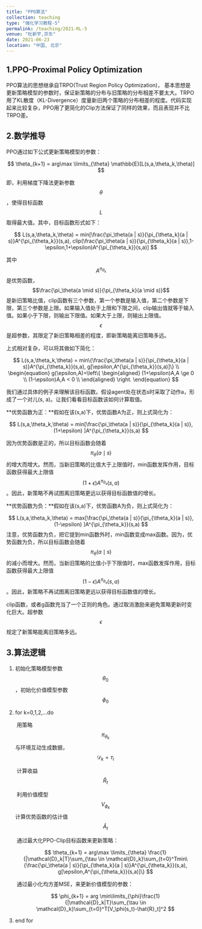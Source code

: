 ```yaml
---
title: "PPO算法"
collection: teaching
type: "强化学习教程-5"
permalink: /teaching/2021-RL-5
venue: "杜新宇,京东"
date: 2021-06-23
location: "中国, 北京"
---
```


<script type="text/javascript" src="http://cdn.mathjax.org/mathjax/latest/MathJax.js?config=default"></script>

## 1.PPO-Proximal Policy Optimization

PPO算法的思想继承自TRPO(Trust Region Policy Optimization)， 基本思想是更新策略模型的参数时，保证新策略的分布与旧策略的分布相差不要太大。TRPO用了KL散度（KL-Divergence）度量新旧两个策略的分布相差的程度。代码实现起来比较复杂，PPO用了更简化的Clip方法保证了同样的效果，而且表现并不比TRPO差。

## 2.数学推导

PPO通过如下公式更新策略模型的参数：

$$
\theta_{k+1} = arg\max \limits_{\theta} \mathbb{E}[L(s,a,\theta_k,\theta)]
$$

即，利用梯度下降法更新参数$$\theta$$，使得目标函数$$L$$取得最大值。其中，目标函数形式如下：


$$
L(s,a,\theta_k,\theta) = min[\frac{\pi_\theta(a | s)}{\pi_{\theta_k}(a | s)}A^{\pi_{\theta_k}}(s,a), clip(\frac{\pi_\theta(a | s)}{\pi_{\theta_k}(a | s)},1-\epsilon,1+\epsilon)A^{\pi_{\theta_k}}(s,a)]
$$

其中$$A^{\pi_{\theta_k}}$$是优势函数，$$\frac{\pi_\theta(a \mid s)}{\pi_{\theta_k}(a \mid s)}$$是新旧策略比值，clip函数有三个参数，第一个参数是输入值，第二个参数是下限，第三个参数是上限。如果输入值处于上限和下限之间，clip输出值就等于输入值。如果小于下限，则输出下限值。如果大于上限，则输出上限值。$$\epsilon$$是超参数，其限定了新旧策略相差的程度，即新策略能离旧策略多远。

上式相对复杂，可以将其做如下简化：


$$
L(s,a,\theta_k,\theta) = min\{\frac{\pi_\theta(a | s)}{\pi_{\theta_k}(a | s)}A^{\pi_{\theta_k}}(s,a), g[\epsilon,A^{\pi_{\theta_k}}(s,a)]\} \\
\begin{equation}
g(\epsilon,A)=\left\{
\begin{aligned}
(1+\epsilon)A,A \ge 0 \\
(1-\epsilon)A,A < 0 \\
\end{aligned}
\right.
\end{equation}
$$


我们通过具体的例子来理解该目标函数。假设agent处在状态s时采取了动作a，形成了一个对儿(s, a)。让我们看看目标函数该如何计算取值。

**优势函数为正：**假如在该(s,a)下，优势函数A为正，则上式简化为：


$$
L(s,a,\theta_k,\theta) = min[\frac{\pi_\theta(a | s)}{\pi_{\theta_k}(a | s)},(1+\epsilon) ]A^{\pi_{\theta_k}}(s,a)
$$


因为优势函数是正的，所以目标函数会随着$$\pi_{\theta}(a \mid s)$$的增大而增大。然而，当新旧策略的比值大于上限值时，min函数发挥作用，目标函数获得最大上限值$$(1+\epsilon) A^{\pi_{\theta_k}}(s,a)$$。因此，新策略不再试图离旧策略更远以获得目标函数值的增长。

**优势函数为负：**假如在该(s,a)下，优势函数A为负，则上式简化为：


$$
L(s,a,\theta_k,\theta) = max[\frac{\pi_\theta(a | s)}{\pi_{\theta_k}(a | s)},(1-\epsilon) ]A^{\pi_{\theta_k}}(s,a)
$$
注意，优势函数为负，把它提到min函数外时，min函数变成max函数。因为，优势函数为负，所以目标函数会随着$$\pi_{\theta}(a \mid s)$$的减小而增大。然而，当新旧策略的比值小于下限值时，max函数发挥作用，目标函数获得最大上限值$$(1-\epsilon) A^{\pi_{\theta_k}}(s,a)$$。因此，新策略不再试图离旧策略更远以获得目标函数值的增长。

clip函数，或者g函数充当了一个正则的角色。通过取消激励来避免策略更新时变化巨大。超参数$$\epsilon$$规定了新策略能离旧策略多远。



## 3.算法逻辑

1. 初始化策略模型参数$$\theta_0$$，初始化价值模型参数$$\phi_0$$

2. for k=0,1,2,...do
   
   ​    用策略$$\pi_{\theta_k}$$与环境互动生成数据，$$\mathcal{D}_k={\tau_i}$$
   
   ​    计算收益$$\hat{R}_t$$
   
   ​    利用价值模型$$V_{\phi_k}$$计算优势函数的估计值$$\hat{A}_t$$
   
   ​    通过最大化PPO-Clip目标函数来更新策略：
   
   $$
   \theta_{k+1} = arg\max \limits_{\theta} \frac{1}{|\mathcal{D}_k|T}\sum_{\tau \in \mathcal{D}_k}\sum_{t=0}^Tmin\{\frac{\pi_\theta(a | s)}{\pi_{\theta_k}(a | s)}A^{\pi_{\theta_k}}(s,a), g[\epsilon,A^{\pi_{\theta_k}}(s,a)]\}
   $$
   
   ​    通过最小化均方差MSE，来更新价值模型的参数：
   
   $$
   \phi_{k+1} = arg \min\limits_{\phi}\frac{1}{|\mathcal{D}_k|T}\sum_{\tau \in \mathcal{D}_k}\sum_{t=0}^T[V_\phi(s_t)-\hat{R}_t]^2
   $$

3. end for

